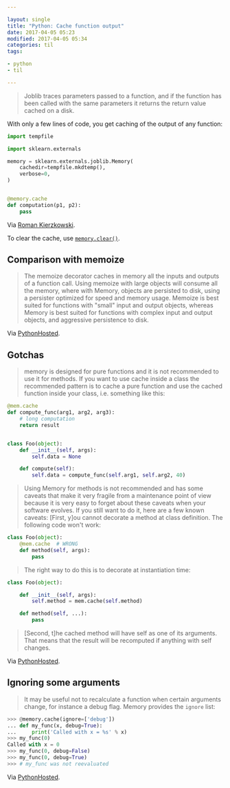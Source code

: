 ```yaml
---

layout: single
title: "Python: Cache function output"
date: 2017-04-05 05:23
modified: 2017-04-05 05:34
categories: til
tags:

- python
- til

---
```


> Joblib traces parameters passed to a function, and if the function has been called with the
> same parameters it returns the return value cached on a disk.

With only a few lines of code, you get caching of the output of any function:

```python
import tempfile

import sklearn.externals

memory = sklearn.externals.joblib.Memory(
    cachedir=tempfile.mkdtemp(),
    verbose=0,
)


@memory.cache
def computation(p1, p2):
    pass
```

Via [Roman Kierzkowski](https://medium.com/@r_kierzkowski/10-tips-on-using-jupyter-notebook-abc0ba7028a4).

To clear the cache, use [`memory.clear()`](https://joblib.readthedocs.io/en/latest/generated/joblib.Memory.html).

## Comparison with memoize

> The memoize decorator caches in memory all the inputs
> and outputs of a function call.
> Using memoize with large objects will consume all the memory, where with Memory,
> objects are persisted to disk, using a persister optimized for speed and memory usage.
> Memoize is best suited for functions with "small" input and output objects,
> whereas Memory is best suited for functions with complex input and output objects,
> and aggressive persistence to disk.

Via [PythonHosted](https://joblib.readthedocs.io/en/latest/generated/joblib.Memory.html).

## Gotchas

> memory is designed for pure functions and it is not recommended to use it for methods.
> If you want to use cache inside a class the recommended pattern is to cache a pure function
> and use the cached function inside your class, i.e. something like this:

```python
@mem.cache
def compute_func(arg1, arg2, arg3):
    # long computation
    return result


class Foo(object):
    def __init__(self, args):
        self.data = None

    def compute(self):
        self.data = compute_func(self.arg1, self.arg2, 40)
```

> Using Memory for methods is not recommended and has some caveats that make it very fragile
> from a maintenance point of view because it is very easy to forget about these caveats
> when your software evolves. If you still want to do it, here are a few known caveats:
> \[First, y\]ou cannot decorate a method at class definition.
> The following code won't work:

```python
class Foo(object):
    @mem.cache  # WRONG
    def method(self, args):
        pass
```

> The right way to do this is to decorate at instantiation time:

```python
class Foo(object):

    def __init__(self, args):
        self.method = mem.cache(self.method)

    def method(self, ...):
        pass
```

> \[Second, t\]he cached method will have self as one of its arguments.
> That means that the result will be recomputed if anything with self changes.

Via [PythonHosted](https://joblib.readthedocs.io/en/latest/generated/joblib.Memory.html).

## Ignoring some arguments

> It may be useful not to recalculate a function when certain arguments change,
> for instance a debug flag. Memory provides the `ignore` list:

```python
>>> @memory.cache(ignore=['debug'])
... def my_func(x, debug=True):
...     print('Called with x = %s' % x)
>>> my_func(0)
Called with x = 0
>>> my_func(0, debug=False)
>>> my_func(0, debug=True)
>>> # my_func was not reevaluated
```

Via [PythonHosted](https://joblib.readthedocs.io/en/latest/generated/joblib.Memory.html).
